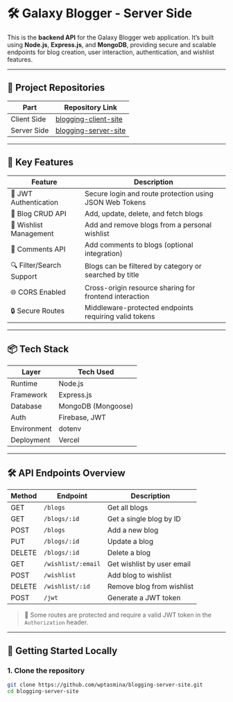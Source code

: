 

# 🛠️ Galaxy Blogger - Server Side

This is the **backend API** for the Galaxy Blogger web application. It’s built using **Node.js**, **Express.js**, and **MongoDB**, providing secure and scalable endpoints for blog creation, user interaction, authentication, and wishlist features.

---

## 🔗 Project Repositories

| Part         | Repository Link                                                                 |
|--------------|----------------------------------------------------------------------------------|
| Client Side  | [blogging-client-site](https://github.com/wptasmina/blogging-client-site)       |
| Server Side  | [blogging-server-site](https://github.com/wptasmina/blogging-server-site)       |

---

## 🌟 Key Features

| Feature                 | Description                                                             |
|------------------------|-------------------------------------------------------------------------|
| 🔐 JWT Authentication   | Secure login and route protection using JSON Web Tokens                |
| 📝 Blog CRUD API        | Add, update, delete, and fetch blogs                                    |
| 🧾 Wishlist Management  | Add and remove blogs from a personal wishlist                           |
| 💬 Comments API         | Add comments to blogs (optional integration)                           |
| 🔍 Filter/Search Support| Blogs can be filtered by category or searched by title                 |
| 🌐 CORS Enabled         | Cross-origin resource sharing for frontend interaction                 |
| 🔒 Secure Routes        | Middleware-protected endpoints requiring valid tokens                  |

---

## 📦 Tech Stack

| Layer        | Tech Used         |
|--------------|-------------------|
| Runtime      | Node.js           |
| Framework    | Express.js        |
| Database     | MongoDB (Mongoose)|
| Auth         | Firebase, JWT     |
| Environment  | dotenv            |
| Deployment   | Vercel            |

---

## 🛠️ API Endpoints Overview

| Method  | Endpoint             | Description                          |
|---------|----------------------|--------------------------------------|
| GET     | `/blogs`             | Get all blogs                        |
| GET     | `/blogs/:id`         | Get a single blog by ID              |
| POST    | `/blogs`             | Add a new blog                       |
| PUT     | `/blogs/:id`         | Update a blog                        |
| DELETE  | `/blogs/:id`         | Delete a blog                        |
| GET     | `/wishlist/:email`   | Get wishlist by user email           |
| POST    | `/wishlist`          | Add blog to wishlist                 |
| DELETE  | `/wishlist/:id`      | Remove blog from wishlist            |
| POST    | `/jwt`               | Generate a JWT token                 |

> 🔐 Some routes are protected and require a valid JWT token in the `Authorization` header.

---

## 🧪 Getting Started Locally

### 1. Clone the repository

```bash
git clone https://github.com/wptasmina/blogging-server-site.git
cd blogging-server-site

